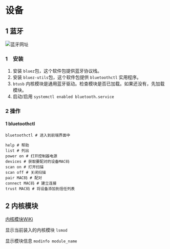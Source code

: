 # 设备

## 1 蓝牙

![蓝牙网址](https://wiki.archlinuxcn.org/wiki/%E8%93%9D%E7%89%99)

### 1　安装

1. 安装 `bluez`包，这个软件包提供蓝牙协议栈。
2. 安装 `bluez-utils`包，这个软件包提供 `bluetoothctl` 实用程序。
3. `btusb` 内核模块是通用蓝牙驱动。检查模块是否已加载。如果还没有，先加载模块。
4. 启动/启用 `systemctl enabled bluetooth.service`

### 2 操作

#### 1 bluetoothctl

```shell
bluetoothctl # 进入到前端界面中

help # 帮助
list # 列出
power on # 打开控制器电源
devices # 获取要配对的设备MAC码
scan on # 打开扫描
scan off # 关闭扫描
pair MAC码 # 配对
connect MAC码 # 建立连接
trust MAC码 # 将设备添加到信任列表
```

## 2 内核模块

[内核模块WiKi](https://wiki.archlinuxcn.org/wiki/%E5%86%85%E6%A0%B8%E6%A8%A1%E5%9D%97#%E8%8E%B7%E5%8F%96%E4%BF%A1%E6%81%AF)

显示当前装入的内核模块 `lsmod`

显示模块信息 `modinfo module_name`
